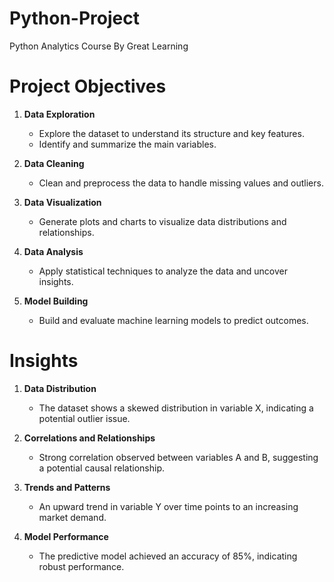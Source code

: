 # Python-Project
Python Analytics Course By Great Learning

# Project Objectives

1. **Data Exploration**
   - Explore the dataset to understand its structure and key features.
   - Identify and summarize the main variables.

2. **Data Cleaning**
   - Clean and preprocess the data to handle missing values and outliers.

3. **Data Visualization**
   - Generate plots and charts to visualize data distributions and relationships.

4. **Data Analysis**
   - Apply statistical techniques to analyze the data and uncover insights.

5. **Model Building**
   - Build and evaluate machine learning models to predict outcomes.

# Insights

1. **Data Distribution**
   - The dataset shows a skewed distribution in variable X, indicating a potential outlier issue.

2. **Correlations and Relationships**
   - Strong correlation observed between variables A and B, suggesting a potential causal relationship.

3. **Trends and Patterns**
   - An upward trend in variable Y over time points to an increasing market demand.

4. **Model Performance**
   - The predictive model achieved an accuracy of 85%, indicating robust performance.

